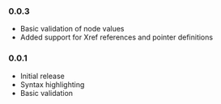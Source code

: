 ### 0.0.3

- Basic validation of node values
- Added support for Xref references and pointer definitions

### 0.0.1

- Initial release
- Syntax highlighting
- Basic validation
